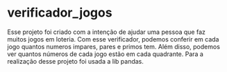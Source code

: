 # verificador_jogos

Esse projeto foi criado com a intenção de ajudar uma pessoa que faz muitos jogos em loteria. Com esse verificador, podemos conferir em cada jogo quantos numeros impares, pares e primos tem. Além disso, podemos ver quantos números de cada jogo estão em cada quadrante. Para a realização desse projeto foi usada a lib pandas. 
